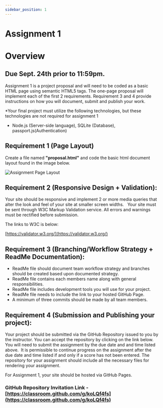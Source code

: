 ```yaml
---
sidebar_position: 1
---
```


# Assignment 1
# Overview
## Due Sept. 24th prior to 11:59pm.

Assignment 1 is a project proposal and will need to be coded as a basic HTML page using semantic HTML5 tags. The one-page proposal will implement each of the first 2 requirements. Requirement 3 and 4 provide instructions on how you will document, submit and publish your work.

*Your final project must utilize the following technologies, but these technologies are not required for assignment 1
 - Node.js (Server-side language), SQLite (Database), passport.js(Authentication)


## Requirement 1 (Page Layout)

Create a file named **"proposal.html"** and code the basic html document layout found in the image below. 

![Assignment Page Layout](https://instructorc.github.io/uic_course_app/img/assign1_req_mockup.png)

## Requirement 2 (Responsive Design + Validation):

Your site should be responsive and implement 2 or more media queries that alter the look and feel of your site at smaller screen widths.
 
Your site must be sent through W3C Markup Validation service. All errors and warnings must be rectified before submission.  

The links to W3C is below:

[https://validator.w3.org/](https://validator.w3.org/)


## Requirement 3 (Branching/Workflow Strategy + ReadMe Documentation):
 - ReadMe file should document team workflow strategy and branches should be created based upon documented strategy.
 - ReadMe file contains each members name along with general responsibilities.
 - ReadMe file includes development tools you will use for your project.
 - ReadMe file needs to include the link to your hosted GitHub Page.
 - A minimum of three commits should be made by all team members.


## Requirement 4 (Submission and Publishing your project):

Your project should be submitted via the GitHub Repository issued to you by the instructor.  You can accept the repository by clicking on the link below.  You will need to submit the assignment by the due date and and time listed above.  It is permissible to continue progress on the assignment after the due date and time listed if and only if a score has not been entered. The repository for your assignment should include all the necessary files for rendering your assignment. 

For Assignment 1, your site should be hosted via GitHub Pages.

### GitHub Repository Invitation Link - [https://classroom.github.com/g/koLQf4fs](https://classroom.github.com/g/koLQf4fs) 



